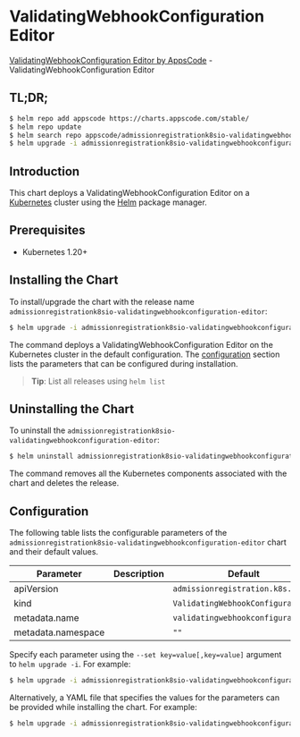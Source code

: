 # ValidatingWebhookConfiguration Editor

[ValidatingWebhookConfiguration Editor by AppsCode](https://appscode.com) - ValidatingWebhookConfiguration Editor

## TL;DR;

```bash
$ helm repo add appscode https://charts.appscode.com/stable/
$ helm repo update
$ helm search repo appscode/admissionregistrationk8sio-validatingwebhookconfiguration-editor --version=v0.14.0
$ helm upgrade -i admissionregistrationk8sio-validatingwebhookconfiguration-editor appscode/admissionregistrationk8sio-validatingwebhookconfiguration-editor -n default --create-namespace --version=v0.14.0
```

## Introduction

This chart deploys a ValidatingWebhookConfiguration Editor on a [Kubernetes](http://kubernetes.io) cluster using the [Helm](https://helm.sh) package manager.

## Prerequisites

- Kubernetes 1.20+

## Installing the Chart

To install/upgrade the chart with the release name `admissionregistrationk8sio-validatingwebhookconfiguration-editor`:

```bash
$ helm upgrade -i admissionregistrationk8sio-validatingwebhookconfiguration-editor appscode/admissionregistrationk8sio-validatingwebhookconfiguration-editor -n default --create-namespace --version=v0.14.0
```

The command deploys a ValidatingWebhookConfiguration Editor on the Kubernetes cluster in the default configuration. The [configuration](#configuration) section lists the parameters that can be configured during installation.

> **Tip**: List all releases using `helm list`

## Uninstalling the Chart

To uninstall the `admissionregistrationk8sio-validatingwebhookconfiguration-editor`:

```bash
$ helm uninstall admissionregistrationk8sio-validatingwebhookconfiguration-editor -n default
```

The command removes all the Kubernetes components associated with the chart and deletes the release.

## Configuration

The following table lists the configurable parameters of the `admissionregistrationk8sio-validatingwebhookconfiguration-editor` chart and their default values.

|     Parameter      | Description |                   Default                    |
|--------------------|-------------|----------------------------------------------|
| apiVersion         |             | <code>admissionregistration.k8s.io/v1</code> |
| kind               |             | <code>ValidatingWebhookConfiguration</code>  |
| metadata.name      |             | <code>validatingwebhookconfiguration</code>  |
| metadata.namespace |             | <code>""</code>                              |


Specify each parameter using the `--set key=value[,key=value]` argument to `helm upgrade -i`. For example:

```bash
$ helm upgrade -i admissionregistrationk8sio-validatingwebhookconfiguration-editor appscode/admissionregistrationk8sio-validatingwebhookconfiguration-editor -n default --create-namespace --version=v0.14.0 --set apiVersion=admissionregistration.k8s.io/v1
```

Alternatively, a YAML file that specifies the values for the parameters can be provided while
installing the chart. For example:

```bash
$ helm upgrade -i admissionregistrationk8sio-validatingwebhookconfiguration-editor appscode/admissionregistrationk8sio-validatingwebhookconfiguration-editor -n default --create-namespace --version=v0.14.0 --values values.yaml
```
